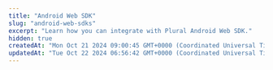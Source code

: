 ```yaml
---
title: "Android Web SDK"
slug: "android-web-sdks"
excerpt: "Learn how you can integrate with Plural Android Web SDK."
hidden: true
createdAt: "Mon Oct 21 2024 09:00:45 GMT+0000 (Coordinated Universal Time)"
updatedAt: "Tue Oct 22 2024 06:56:42 GMT+0000 (Coordinated Universal Time)"
---
```

